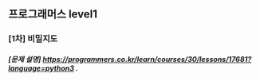 ## 프로그래머스 level1
### [1차] 비밀지도
##### [문제 설명] https://programmers.co.kr/learn/courses/30/lessons/17681?language=python3 .
